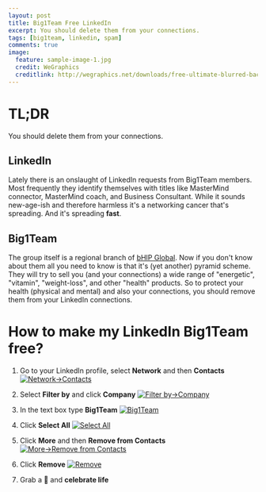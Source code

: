```yaml
---
layout: post
title: Big1Team Free LinkedIn
excerpt: You should delete them from your connections.
tags: [big1team, linkedin, spam]
comments: true
image:
  feature: sample-image-1.jpg
  credit: WeGraphics
  creditlink: http://wegraphics.net/downloads/free-ultimate-blurred-background-pack/
---
```


# TL;DR

You should delete them from your connections.

## LinkedIn

Lately there is an onslaught of LinkedIn requests from Big1Team members. Most frequently they identify themselves with titles like MasterMind connector, MasterMind coach, and Business Consultant. While it sounds new-age-ish and therefore harmless it's a networking cancer that's spreading. And it's spreading **fast**.

## Big1Team

The group itself is a regional branch of [bHIP Global](http://bhipglobal.com/). Now if you don't know about them all you need to know is that it's (yet another) pyramid scheme. They will try to sell you (and your connections) a wide range of "energetic", "vitamin", "weight-loss", and other "health" products. So to protect your health (physical and mental) and also your connections, you should remove them from your LinkedIn connections.

# How to make my LinkedIn Big1Team free?

1. Go to your LinkedIn profile, select **Network** and then **Contacts**
[![Network->Contacts](https://d23f6h5jpj26xu.cloudfront.net/ljkpmcdoaghiga_small.png)](http://img.svbtle.com/ljkpmcdoaghiga.png)

2. Select **Filter by** and click **Company**
[![Filter by->Company](https://d23f6h5jpj26xu.cloudfront.net/yerxp31bn0wdg_small.png)](http://img.svbtle.com/yerxp31bn0wdg.png)

3. In the text box type **Big1Team**
[![Big1Team](https://d23f6h5jpj26xu.cloudfront.net/gdmsvnr1dw5cpa_small.png)](http://img.svbtle.com/gdmsvnr1dw5cpa.png)

4. Click **Select All**
[![Select All](https://d23f6h5jpj26xu.cloudfront.net/nw5k0nsynisyg_small.png)](http://img.svbtle.com/nw5k0nsynisyg.png)

5. Click **More** and then **Remove from Contacts**
[![More->Remove from Contacts](https://d23f6h5jpj26xu.cloudfront.net/3689spkw8frz2w_small.png)](http://img.svbtle.com/3689spkw8frz2w.png)

6. Click **Remove**
[![Remove](https://d23f6h5jpj26xu.cloudfront.net/z8kwyy65vn6q8w_small.png)](http://img.svbtle.com/z8kwyy65vn6q8w.png)

7. Grab a :beer: and **celebrate life**
